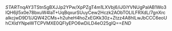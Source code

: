 $START$nqAY3TStnSgBXJJp2YPw/XpPZgT4m1LXVbj6/iJ0iYVNUgPalAB1Wo3lQH6jI5x0e78bxuW4IaT+UqBqxurSUuyCew2Hczk2AObTOLILFRXdL/7gnXrcaIkcjwD9D1/JQW42CMs+h2uheH4hoZxEGKk30z+Ztzz4A8hlLwJbCCC6eoUhCXldYNpeWTCPVMXE0QFlyEPO6wDiLD4eO25glQ==$END$